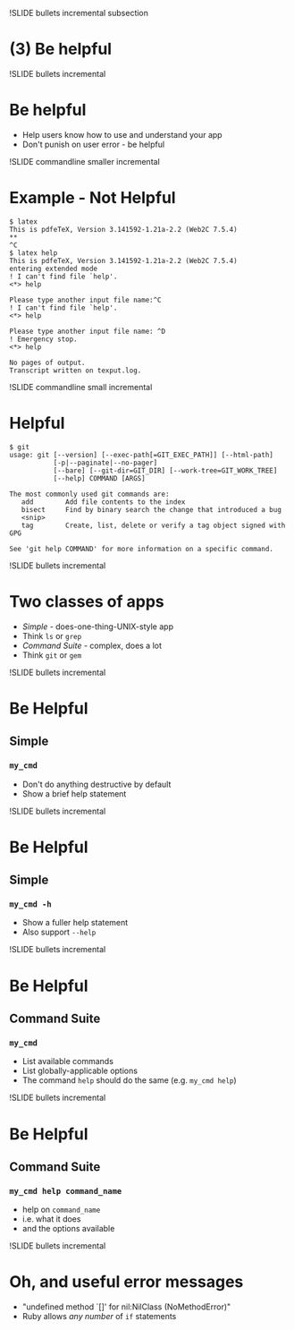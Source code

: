 !SLIDE bullets incremental subsection
# (3) Be helpful

!SLIDE bullets incremental
# Be helpful
* Help users know how to use and understand your app
* Don't punish on user error - be helpful

!SLIDE commandline smaller incremental
# Example - Not Helpful

    $ latex
    This is pdfeTeX, Version 3.141592-1.21a-2.2 (Web2C 7.5.4)
    **
    ^C
    $ latex help
    This is pdfeTeX, Version 3.141592-1.21a-2.2 (Web2C 7.5.4)
    entering extended mode
    ! I can't find file `help'.
    <*> help
            
    Please type another input file name:^C
    ! I can't find file `help'.
    <*> help
            
    Please type another input file name: ^D
    ! Emergency stop.
    <*> help
            
    No pages of output.
    Transcript written on texput.log.

!SLIDE commandline small incremental
# Helpful
    $ git
    usage: git [--version] [--exec-path[=GIT_EXEC_PATH]] [--html-path]
               [-p|--paginate|--no-pager]
               [--bare] [--git-dir=GIT_DIR] [--work-tree=GIT_WORK_TREE]
               [--help] COMMAND [ARGS]

    The most commonly used git commands are:
       add        Add file contents to the index
       bisect     Find by binary search the change that introduced a bug
       <snip>
       tag        Create, list, delete or verify a tag object signed with GPG

    See 'git help COMMAND' for more information on a specific command.
    
!SLIDE bullets incremental
# Two classes of apps
* *Simple* - does-one-thing-UNIX-style app
* Think `ls` or `grep`
* *Command Suite* - complex, does a lot
* Think `git` or `gem`

!SLIDE bullets incremental
# Be Helpful #
## Simple ##
### `my_cmd`

* Don't do anything destructive by default
* Show a brief help statement

!SLIDE bullets incremental
# Be Helpful #
## Simple ##
### `my_cmd -h`

* Show a fuller help statement
* Also support `--help`

!SLIDE bullets incremental
# Be Helpful #
## Command Suite ##
### `my_cmd`

* List available commands
* List globally-applicable options
* The command `help` should do the same (e.g. `my_cmd help`)

!SLIDE bullets incremental
# Be Helpful #
## Command Suite ##
### `my_cmd help command_name`

* help on `command_name` 
* i.e. what it does
* and the options available

!SLIDE bullets incremental
# Oh, and useful error messages
* "undefined method `[]' for nil:NilClass (NoMethodError)"
* Ruby allows *any number* of `if` statements
